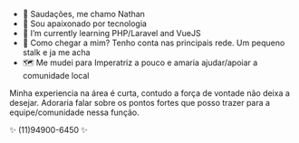 - 👋 Saudações, me chamo Nathan
- 👀 Sou apaixonado por tecnologia
- 🌱 I’m currently learning PHP/Laravel and VueJS
- 📍 Como chegar a mim? Tenho conta nas principais rede. Um pequeno stalk e ja me acha 
- 🗺️ Me mudei para Imperatriz a pouco e amaria ajudar/apoiar a comunidade local
 
Minha experiencia na área é curta, contudo a força de vontade não deixa a desejar.
Adoraria falar sobre os pontos fortes que posso trazer para a equipe/comunidade nessa função.

✨ (11)94900-6450 ✨
